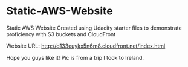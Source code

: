 # Static-AWS-Website
Static AWS Website Created using Udacity starter files to demonstrate proficiency with S3 buckets and CloudFront


Website URL: http://d133euykx5n6m8.cloudfront.net/index.html

Hope you guys like it! Pic is from a trip I took to Ireland. 
